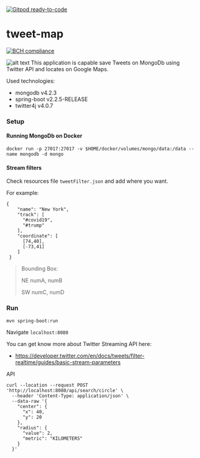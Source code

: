 [![Gitpod ready-to-code](https://img.shields.io/badge/Gitpod-ready--to--code-blue?logo=gitpod)](https://gitpod.io/#https://github.com/fuatkarakus/tweet-map)

# tweet-map 
[![BCH compliance](https://bettercodehub.com/edge/badge/fuatkarakus/tweet-map?branch=master)](https://bettercodehub.com/)

![alt text](sss.png)
This application is capable save Tweets on MongoDb using Twitter API and locates on Google Maps.

Used technologies:

 * mongodb v4.2.3
 * spring-boot v2.2.5-RELEASE
 * twitter4j v4.0.7

### Setup

#### Running MongoDb on Docker

`docker run -p 27017:27017 -v $HOME/docker/volumes/mongo/data:/data --name mongodb -d mongo`

#### Stream filters

Check resources file `tweetFilter.json` and add where you want.

For example:
```
{
    "name": "New York",
    "track": [
      "#covid19",
      "#trump"
    ],
    "coordinate": [
      [74,40],
      [-73,41]
    ]
 }
```
> Bounding Box:
>
> NE numA, numB
>
> SW numC, numD

### Run

`mvn spring-boot:run`

Navigate `localhost:8080`

You can get know more about Twitter Streaming API here:
 * https://developer.twitter.com/en/docs/tweets/filter-realtime/guides/basic-stream-parameters
 
 API
 
 ```
 curl --location --request POST 'http://localhost:8080/api/search/circle' \
   --header 'Content-Type: application/json' \
   --data-raw '{
     "center": {
       "x": 40,
       "y": 20
     },
     "radius": {
       "value": 2,
       "metric": "KILOMETERS"
     }
   }'
```

